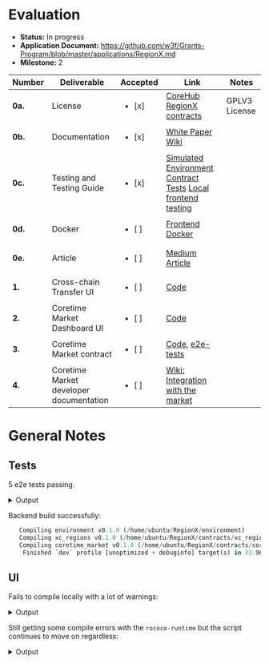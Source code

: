 # Evaluation


- **Status:** In progress
- **Application Document:** https://github.com/w3f/Grants-Program/blob/master/applications/RegionX.md
- **Milestone:** 2

| Number | Deliverable | Accepted | Link | Notes |
| ------------- | ------------- | ------------- | ------------- | ------------- |
| **0a.** | License | <ul><li>[x] </li></ul> | [CoreHub](https://github.com/RegionX-Labs/CoreHub/blob/master/LICENSE) [RegionX contracts](https://github.com/RegionX-Labs/RegionX/blob/main/LICENSE) | GPLV3 License | 
| **0b.**  | Documentation | <ul><li>[x] </li></ul> | [White Paper](https://github.com/RegionX-Labs/Docs/blob/main/RegionX-Core.pdf) [Wiki](https://regionx.gitbook.io/wiki) |  | 
| **0c.** | Testing and Testing Guide | <ul><li>[x] </li></ul> | [Simulated Environment](https://github.com/RegionX-Labs/Coretime-Mock) [Contract Tests](https://github.com/RegionX-Labs/RegionX?tab=readme-ov-file#3-develop) [Local frontend testing](https://github.com/RegionX-Labs/CoreHub?tab=readme-ov-file#set-up-development-environment) |  | 
| **0d.** | Docker | <ul><li>[ ] </li></ul> | [Frontend Docker](https://github.com/RegionX-Labs/CoreHub?tab=readme-ov-file#run-with-docker) |  | 
| **0e.** | Article | <ul><li>[ ] </li></ul> | [Medium Article](https://medium.com/@regionx/the-regionx-coretime-market-17c713cad755) |  | 
| **1.** | Cross-chain Transfer UI | <ul><li>[ ] </li></ul> | [Code](https://github.com/RegionX-Labs/CoreHub/tree/master/src/pages/transfer) |  | 
| **2.** | Coretime Market Dashboard UI | <ul><li>[ ] </li></ul> | [Code](https://github.com/RegionX-Labs/CoreHub/blob/master/src/pages/market/marketplace.tsx)  | | 
| **3.** | Coretime Market contract | <ul><li>[ ] </li></ul> | [Code](https://github.com/RegionX-Labs/RegionX/tree/main/contracts/coretime_market), [e2e-tests](https://github.com/RegionX-Labs/RegionX/tree/main/tests) |  | 
| **4.** | Coretime Market developer documentation | <ul><li>[ ] </li></ul> | [Wiki: Integration with the market](https://regionx.gitbook.io/wiki/build/integration-with-the-coretime-market) |  | 

# General Notes

## Tests

5 e2e tests passing.

<details>
  <summary>Output</summary>

```rust
   Compiling ink_e2e v4.3.0
warning: unused import: `block_number_extension::BlockNumberProviderExtension`
  --> contracts/coretime_market/src/lib.rs:42:6
   |
42 |     use block_number_extension::BlockNumberProviderExtension;
   |         ^^^^^^^^^^^^^^^^^^^^^^^^^^^^^^^^^^^^^^^^^^^^^^^^^^^^
   |
   = note: `#[warn(unused_imports)]` on by default

warning: unused imports: `RuntimeCall`, `UniquesCall`
  --> contracts/xc_regions/src/lib.rs:46:26
   |
46 |         uniques::{ItemDetails, UniquesCall},
   |                                ^^^^^^^^^^^
47 |         RuntimeCall, Version,
   |         ^^^^^^^^^^^
   |
   = note: `#[warn(unused_imports)]` on by default

warning: unused import: `uniques_extension::UniquesExtension`
  --> contracts/xc_regions/src/lib.rs:49:6
   |
49 |     use uniques_extension::UniquesExtension;
   |         ^^^^^^^^^^^^^^^^^^^^^^^^^^^^^^^^^^^

warning: `coretime_market` (lib test) generated 1 warning (run `cargo fix --lib -p coretime_market --tests` to apply 1 suggestion)
warning: `xc_regions` (lib test) generated 2 warnings (run `cargo fix --lib -p xc_regions --tests` to apply 1 suggestion)
    Finished `test` profile [unoptimized + debuginfo] target(s) in 7m 18s
     Running unittests src/lib.rs (target/debug/deps/block_number_extension-986bc510454016f5)

running 0 tests

test result: ok. 0 passed; 0 failed; 0 ignored; 0 measured; 0 filtered out; finished in 0.00s

     Running unittests src/lib.rs (target/debug/deps/coretime_market-3436cdd136e33710)

running 1 test
test tests::calculate_region_price_works ... ok

test result: ok. 1 passed; 0 failed; 0 ignored; 0 measured; 0 filtered out; finished in 0.00s

     Running unittests src/lib.rs (target/debug/deps/environment-2c4903f452c4e9c2)

running 0 tests

test result: ok. 0 passed; 0 failed; 0 ignored; 0 measured; 0 filtered out; finished in 0.00s

     Running unittests src/lib.rs (target/debug/deps/extension-e1f10deb98e4a958)

running 0 tests

test result: ok. 0 passed; 0 failed; 0 ignored; 0 measured; 0 filtered out; finished in 0.00s

     Running unittests src/lib.rs (target/debug/deps/primitives-68b7f3f017494e6b)

running 0 tests

test result: ok. 0 passed; 0 failed; 0 ignored; 0 measured; 0 filtered out; finished in 0.00s

     Running unittests src/lib.rs (target/debug/deps/uniques_extension-c038b9289a8cec60)

running 0 tests

test result: ok. 0 passed; 0 failed; 0 ignored; 0 measured; 0 filtered out; finished in 0.00s

     Running unittests src/lib.rs (target/debug/deps/xc_regions-3d9fcd45dfdfd682)

running 5 tests
test tests::mock_environment_helper_functions_work ... ok
test tests::get_metadata_works ... ok
test tests::init_works ... ok
test tests::metadata_version_gets_updated ... ok
test tests::remove_works ... ok

test result: ok. 5 passed; 0 failed; 0 ignored; 0 measured; 0 filtered out; finished in 0.01s
```
</details>

Backend build successfully:

```rust
   Compiling environment v0.1.0 (/home/ubuntu/RegionX/environment)
   Compiling xc_regions v0.1.0 (/home/ubuntu/RegionX/contracts/xc_regions)
   Compiling coretime_market v0.1.0 (/home/ubuntu/RegionX/contracts/coretime_market)
    Finished `dev` profile [unoptimized + debuginfo] target(s) in 33.96s
```

## UI

Fails to compile locally with a lot of warnings:

<details>
  <summary>Output</summary>

```js
https://nextjs.org/telemetry


./src/components/Modals/Partition/index.tsx
85:6  Warning: React Hook useEffect has missing dependencies: 'regionMetadata.region' and 'timeslicePeriod'. Either include them or remove the dependency array.  react-hooks/exhaustive-deps

./src/components/Modals/TaskAssign/index.tsx
120:6  Warning: React Hook useEffect has a missing dependency: 'tasks'. Either include it or remove the dependency array.  react-hooks/exhaustive-deps

./src/components/elements/ListingCard/index.tsx
103:6  Warning: React Hook useEffect has missing dependencies: 'api', 'apiState', 'region', and 'timeslicePeriod'. Either include them or remove the dependency array.  react-hooks/exhaustive-deps

./src/components/elements/RegionCard/index.tsx
116:6  Warning: React Hook useEffect has missing dependencies: 'api', 'apiState', 'region', and 'timeslicePeriod'. Either include them or remove the dependency array.  react-hooks/exhaustive-deps

./src/components/elements/SaleInfo/index.tsx
54:6  Warning: React Hook useEffect has a missing dependency: 'saleInfo.saleStart'. Either include it or remove the dependency array.  react-hooks/exhaustive-deps

./src/contexts/apis/CoretimeApi/index.tsx
43:6  Warning: React Hook useEffect has a missing dependency: 'toastError'. Either include it or remove the dependency array.  react-hooks/exhaustive-deps
48:6  Warning: React Hook useEffect has a missing dependency: 'toastSuccess'. Either include it or remove the dependency array.  react-hooks/exhaustive-deps

./src/contexts/apis/RelayApi/index.tsx
32:6  Warning: React Hook useEffect has a missing dependency: 'toastError'. Either include it or remove the dependency array.  react-hooks/exhaustive-deps
37:6  Warning: React Hook useEffect has a missing dependency: 'toastSuccess'. Either include it or remove the dependency array.  react-hooks/exhaustive-deps
52:6  Warning: React Hook useEffect has a missing dependency: 'state'. Either include it or remove the dependency array.  react-hooks/exhaustive-deps

./src/contexts/common/index.tsx
52:6  Warning: React Hook useEffect has a missing dependency: 'collectContextData'. Either include it or remove the dependency array.  react-hooks/exhaustive-deps

./src/contexts/market/index.tsx
194:6  Warning: React Hook useEffect has a missing dependency: 'fetchMarket'. Either include it or remove the dependency array.  react-hooks/exhaustive-deps

./src/contexts/regions/index.tsx
146:6  Warning: React Hook useEffect has a missing dependency: 'fetchRegions'. Either include it or remove the dependency array.  react-hooks/exhaustive-deps
150:6  Warning: React Hook useEffect has a missing dependency: 'fetchRegions'. Either include it or remove the dependency array.  react-hooks/exhaustive-deps

./src/contexts/sales/index.tsx
109:6  Warning: React Hook useEffect has a missing dependency: 'fetchSaleInfo'. Either include it or remove the dependency array.  react-hooks/exhaustive-deps

./src/pages/purchase.tsx
59:6  Warning: React Hook useEffect has missing dependencies: 'fetchBalance', 'fetchCurreentPrice', and 'fetchCurrentPhase'. Either include them or remove the dependency array.  react-hooks/exhaustive-deps

./src/pages/transfer/ChainSelector.tsx
26:1  Warning: Assign arrow function to a variable before exporting as module default  import/no-anonymous-default-export

./src/pages/transfer/RegionSelector.tsx
36:1  Warning: Assign arrow function to a variable before exporting as module default  import/no-anonymous-default-export

./src/pages/transfer/index.tsx
86:6  Warning: React Hook useEffect has a missing dependency: 'handleNonWrappedRegions'. Either include it or remove the dependency array.  react-hooks/exhaustive-deps

info  - Need to disable some ESLint rules? Learn more here: https://nextjs.org/docs/basic-features/eslint#disabling-rules
   Linting and checking validity of types  ...Failed to compile.

./src/components/Modals/TaskAssign/index.tsx:132:15
Type error: Type 'string | number' is not assignable to type 'string | undefined'.
  Type 'number' is not assignable to type 'string'.

  130 |             </Typography>
  131 |             <Select
> 132 |               value={taskSelected || ''}
      |               ^
  133 |               onChange={(e) => selectTask(Number(e.target.value))}
  134 |             >
  135 |               {tasks.map(({ name, id }, index) => (
```
</details>

Still getting some compile errors with the `rococo-runtime` but the script continues to move on regardless:

<details>
  <summary>Output</summary>

```rust
error: failed to run custom build command for `rococo-runtime v7.0.0 (/home/ubuntu/Coretime-Mock/polkadot-sdk/polkadot/runtime/rococo)`

Caused by:
  process didn't exit successfully: `/home/ubuntu/Coretime-Mock/polkadot-sdk/target/testnet/build/rococo-runtime-0acbd0cd5eba2a60/build-script-build` (exit status: 1)
  --- stderr
  Cannot compile the WASM runtime: the `wasm32-unknown-unknown` target is not installed!
  You can install it with `rustup target add wasm32-unknown-unknown` if you're using `rustup`.
warning: build failed, waiting for other jobs to finish...
    Building [====================>  ] 1348/1444: librocksdb-sys(build)
    ```

    ```rust
    ubuntu@ip-172-31-25-23:~/Coretime-Mock$ ./scripts/full_init.sh
   Compiling librocksdb-sys v0.11.0+8.1.1
warning: constant `LOG_TARGET` is never used
  --> substrate/frame/broker/src/lib.rs:48:7
   |
48 | const LOG_TARGET: &str = "runtime::broker";
   |       ^^^^^^^^^^
   |
   = note: `#[warn(dead_code)]` on by default

warning: `pallet-broker` (lib) generated 1 warning
   Compiling rococo-runtime v7.0.0 (/home/ubuntu/Coretime-Mock/polkadot-sdk/polkadot/runtime/rococo)
   Compiling westend-runtime v7.0.0 (/home/ubuntu/Coretime-Mock/polkadot-sdk/polkadot/runtime/westend)
   Compiling rocksdb v0.21.0
error: failed to run custom build command for `westend-runtime v7.0.0 (/home/ubuntu/Coretime-Mock/polkadot-sdk/polkadot/runtime/westend)`

Caused by:
  process didn't exit successfully: `/home/ubuntu/Coretime-Mock/polkadot-sdk/target/testnet/build/westend-runtime-6135d12f406a8599/build-script-build` (exit status: 1)
  --- stderr
  Cannot compile the WASM runtime: the `wasm32-unknown-unknown` target is not installed!
  You can install it with `rustup target add wasm32-unknown-unknown` if you're using `rustup`.
warning: build failed, waiting for other jobs to finish...
error: failed to run custom build command for `rococo-runtime v7.0.0 (/home/ubuntu/Coretime-Mock/polkadot-sdk/polkadot/runtime/rococo)`

Caused by:
  process didn't exit successfully: `/home/ubuntu/Coretime-Mock/polkadot-sdk/target/testnet/build/rococo-runtime-7614c5d5c33dce7b/build-script-build` (exit status: 1)
  --- stderr
  Cannot compile the WASM runtime: the `wasm32-unknown-unknown` target is not installed!
  You can install it with `rustup target add wasm32-unknown-unknown` if you're using `rustup`.
   Compiling librocksdb-sys v0.11.0+8.1.1
warning: constant `LOG_TARGET` is never used
  --> substrate/frame/broker/src/lib.rs:48:7
   |
48 | const LOG_TARGET: &str = "runtime::broker";
   |       ^^^^^^^^^^
   |
   = note: `#[warn(dead_code)]` on by default

warning: `pallet-broker` (lib) generated 1 warning
   Compiling rococo-runtime v7.0.0 (/home/ubuntu/Coretime-Mock/polkadot-sdk/polkadot/runtime/rococo)
   Compiling collectives-westend-runtime v3.0.0 (/home/ubuntu/Coretime-Mock/polkadot-sdk/cumulus/parachains/runtimes/collectives/collectives-westend)
   Compiling people-westend-runtime v0.1.0 (/home/ubuntu/Coretime-Mock/polkadot-sdk/cumulus/parachains/runtimes/people/people-westend)
error: failed to run custom build command for `rococo-runtime v7.0.0 (/home/ubuntu/Coretime-Mock/polkadot-sdk/polkadot/runtime/rococo)`

Caused by:
  process didn't exit successfully: `/home/ubuntu/Coretime-Mock/polkadot-sdk/target/testnet/build/rococo-runtime-0acbd0cd5eba2a60/build-script-build` (exit status: 1)
  --- stderr
  Cannot compile the WASM runtime: the `wasm32-unknown-unknown` target is not installed!
  You can install it with `rustup target add wasm32-unknown-unknown` if you're using `rustup`.
warning: build failed, waiting for other jobs to finish...
    Building [====================>  ] 1321/1444: collectives-westend-runtime(build.rs), people-westend-runtime(build.rs)             
```
</details>
